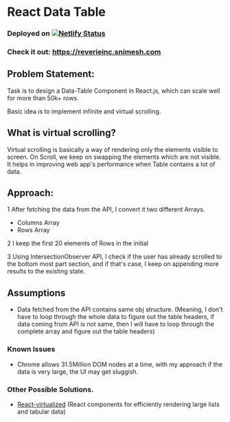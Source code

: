 # React Data Table

### Deployed on [![Netlify Status](https://api.netlify.com/api/v1/badges/2e2cbc9b-4eb1-43a7-a0d5-f51d5195606f/deploy-status)](https://app.netlify.com/sites/heuristic-raman-77b107/deploys)

### Check it out: https://reverieinc.snimesh.com

## Problem Statement:

Task is to design a Data-Table Component in React.js, which can scale well for more than 50k+ rows.

Basic idea is to implement infinite and virtual scrolling.

## What is virtual scrolling?

Virtual scrolling is basically a way of rendering only the elements visible to screen. 
On Scroll, we keep on swapping the elements which are not visible. It helps in improving web app's performance when Table contains a lot of data.   

## Approach:

1 After fetching the data from the API, I convert it two different Arrays.
  - Columns Array
  - Rows Array

2 I keep the first 20 elements of Rows in the initial 

3 Using IntersectionObserver API, I check if the user has already scrolled to the bottom most part section, and if that's case, I keep on appending more results to the existing state.

## Assumptions

- Data fetched from the API contains same obj structure. 
    (Meaning, I don't have to loop through the whole data to figure out the table headers, if data coming from API is not same, 
    then I will have to loop through the complete array and figure out the table headers)

### Known Issues

- Chrome allows 31.5Million DOM nodes at a time, with my approach if the data is very large, the UI may get sluggish.


### Other Possible Solutions.
- [React-virtualized](https://github.com/bvaughn/react-virtualized) (React components for efficiently rendering large lists and tabular data)